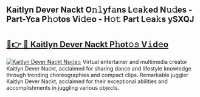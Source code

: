 ## Kaitlyn Dever Nackt O𝚗𝚕yf𝚊ns L𝚎a𝚔ed N𝚞𝚍es - Part-Yca P𝚑𝚘tos Vi𝚍𝚎o - H𝚘𝚝 Part L𝚎a𝚔s ySXQJ

# <h2><a href="http://kfbri2.oniu.top/?m=Kaitlyn+Dever+Nackt">🔗👉 🔴 Kaitlyn Dever Nackt P𝚑ot𝚘𝚜 V𝚒d𝚎o</a></h2>

[![Kaitlyn Dever Nackt Nu𝚍e𝚜](https://i.imgur.com/0qMVB7G.gif)](http://kfbri2.oniu.top/?m=Kaitlyn+Dever+Nackt)
Virtual entertainer and multimedia creator Kaitlyn Dever Nackt, acclaimed for sharing dance and lifestyle knowledge through trending choreographies and compact clips. Remarkable juggler Kaitlyn Dever Nackt, acclaimed for their exceptional abilities and accomplishments in juggling various objects.  
